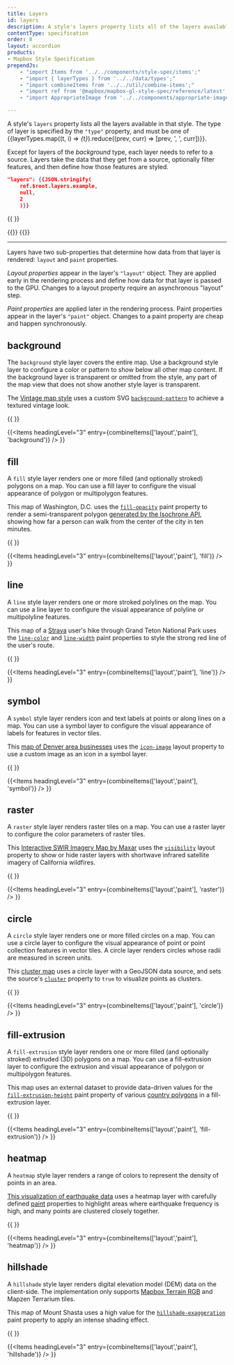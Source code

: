 ```yaml
---
title: Layers
id: layers
description: A style's layers property lists all of the layers available in that style.
contentType: specification
order: 8
layout: accordion
products:
- Mapbox Style Specification
prependJs:
    - "import Items from '../../components/style-spec/items';"
    - "import { layerTypes } from '../../data/types';"
    - "import combineItems from '../../util/combine-items';"
    - "import ref from '@mapbox/mapbox-gl-style-spec/reference/latest';"
    - "import AppropriateImage from '../../components/appropriate-image';"

---
```


A style's `layers` property lists all the layers available in that style. The type of layer is specified by the `"type"` property, and must be one of {{layerTypes.map((t, i) => <var key={i}>{t}</var>).reduce((prev, curr) => [prev, ', ', curr])}}.

Except for layers of the <var>background</var> type, each layer needs to refer to a source. Layers take the data that they get from a source, optionally filter features, and then define how those features are styled.

```json
"layers": {{JSON.stringify(
    ref.$root.layers.example,
    null,
    2
    )}}
```

<!--
START GENERATED CONTENT:
Content in this section is generated directly using the Mapbox Style
Specification. To update any content displayed in this section, make edits to:
https://github.com/mapbox/mapbox-gl-js/blob/main/src/style-spec/reference/v8.json.
-->
{{ <Items entry={ref.layer} />}}
<!-- END GENERATED CONTENT -->

{{<a id="layout-property" className="anchor" />}}
{{<a id="paint-property" className="anchor" />}}

<hr className='my36' />

Layers have two sub-properties that determine how data from that layer is rendered: `layout` and `paint` properties.

_Layout properties_ appear in the layer's `"layout"` object. They are applied early in the rendering process and define how data for that layer is passed to the GPU. Changes to a layout property require an asynchronous "layout" step.

_Paint properties_ are applied later in the rendering process. Paint properties appear in the layer's `"paint"` object. Changes to a paint property are cheap and happen synchronously.

<!--
START GENERATED CONTENT:
Content in this section is generated directly using the Mapbox Style
Specification. To update any content displayed in this section, make edits to:
https://github.com/mapbox/mapbox-gl-js/blob/main/src/style-spec/reference/v8.json.
-->

## background

The `background` style layer covers the entire map. Use a background style layer to configure a color or pattern to show below all other map content. If the background layer is transparent or omitted from the style, any part of the map view that does not show another style layer is transparent.

The [Vintage map style](https://blog.mapbox.com/designing-the-vintage-style-in-mapbox-studio-9da4aa2a627f) uses a custom SVG [`background-pattern`](/mapbox-gl-js/style-spec/layers/#paint-background-background-pattern) to achieve a textured vintage look.

{{
  <AppropriateImage
    imageId="layer-background"
    alt="Antique map style with a brown halftone background pattern."
  />
}}

{{<Items headingLevel="3" entry={combineItems(['layout','paint'], 'background')} /> }}

## fill

A `fill` style layer renders one or more filled (and optionally stroked) polygons on a map. You can use a fill layer to configure the visual appearance of polygon or multipolygon features.

This map of Washington, D.C. uses the [`fill-opacity`](/mapbox-gl-js/style-spec/layers/#paint-fill-fill-opacity) paint property to render a semi-transparent polygon [generated by the Isochrone API](/help/tutorials/get-started-isochrone-api/#final-product), showing how far a person can walk from the center of the city in ten minutes.

{{
  <AppropriateImage
    imageId="layer-fill"
    alt="Map with a pink isochrone polygon surrounding the city of Atlanta."
  />
}}

{{<Items headingLevel="3" entry={combineItems(['layout','paint'], 'fill')} /> }}

## line

A `line` style layer renders one or more stroked polylines on the map. You can use a line layer to configure the visual appearance of polyline or multipolyline features.

This map of a [Strava](https://www.mapbox.com/showcase/strava) user's hike through Grand Teton National Park uses the [`line-color`](/mapbox-gl-js/style-spec/layers/#paint-line-line-color) and [`line-width`](/mapbox-gl-js/style-spec/layers/#paint-line-line-width) paint properties to style the strong red line of the user's route.

{{
  <AppropriateImage
    imageId="layer-line"
    alt="Outdoors style map with a dotted red line showing a hiking path."
  />
}}

{{<Items headingLevel="3" entry={combineItems(['layout','paint'], 'line')} /> }}

## symbol

A `symbol` style layer renders icon and text labels at points or along lines on a map. You can use a symbol layer to configure the visual appearance of labels for features in vector tiles.

This [map of Denver area businesses](/help/troubleshooting/using-recolorable-images-in-mapbox-maps/#mapbox-gl-js) uses the [`icon-image`](/mapbox-gl-js/style-spec/layers/#layout-symbol-icon-image) layout property to use a custom image as an icon in a symbol layer.

{{
  <AppropriateImage
    imageId="layer-symbol"
    alt="Map with thirty shopping bag icons, color-coded red, orange, and green."
  />
}}

{{<Items headingLevel="3" entry={combineItems(['layout','paint'], 'symbol')} /> }}

## raster

A `raster` style layer renders raster tiles on a map. You can use a raster layer to configure the color parameters of raster tiles.

This [Interactive SWIR Imagery Map by Maxar](https://blog.maxar.com/news-events/2020/maxar-and-mapbox-release-interactive-swir-imagery-map-of-california-wildfires?utm_source=mapbox&utm_medium=blog&utm_campaign=ca-wildfires-2020-map) uses the [`visibility`](/mapbox-gl-js/style-spec/layers/#layout-raster-visibility) layout property to show or hide raster layers with shortwave infrared satellite imagery of California wildfires.

{{
  <AppropriateImage
    imageId="layer-raster"
    alt="Shortwave infrared imagery of California wildfires overlayed near the city of Morgan Hill."
  />
}}

{{<Items headingLevel="3" entry={combineItems(['layout','paint'], 'raster')} /> }}

## circle

A `circle` style layer renders one or more filled circles on a map. You can use a circle layer to configure the visual appearance of point or point collection features in vector tiles. A circle layer renders circles whose radii are measured in screen units.

This [cluster map](/mapbox-gl-js/example/cluster/) uses a circle layer with a GeoJSON data source, and sets the source's [`cluster`](mapbox-gl-js/style-spec/sources/#geojson-cluster) property to `true` to visualize points as clusters.

{{
  <AppropriateImage
    imageId="layer-circle"
    alt="Map with circles of different sizes and colors."
  />
}}

{{<Items headingLevel="3" entry={combineItems(['layout','paint'], 'circle')} /> }}

## fill-extrusion

A `fill-extrusion` style layer renders one or more filled (and optionally stroked) extruded (3D) polygons on a map. You can use a fill-extrusion layer to configure the extrusion and visual appearance of polygon or multipolygon features.

This map uses an external dataset to provide data-driven values for the [`fill-extrusion-height`](/mapbox-gl-js/style-spec/layers/#paint-fill-extrusion-fill-extrusion-height) paint property of various [country polygons](https://blog.mapbox.com/high-resolution-administrative-country-polygons-in-studio-57cf4abb0768) in a fill-extrusion layer.

{{
  <AppropriateImage
    imageId="layer-fill-extrusion"
    alt="Dark style map with data-driven extrusions rising up in 3D, in different shades of blue."
  />
}}

{{<Items headingLevel="3" entry={combineItems(['layout','paint'], 'fill-extrusion')} /> }}

## heatmap

A `heatmap` style layer renders a range of colors to represent the density of points in an area.

[This visualization of earthquake data](/mapbox-gl-js/example/heatmap-layer/) uses a heatmap layer with carefully defined [paint](/mapbox-gl-js/style-spec/layers/#paint-property) properties to highlight areas where earthquake frequency is high, and many points are clustered closely together.

{{
  <AppropriateImage
    imageId="layer-heatmap"
    alt="Dark map with a heatmap layer glowing red inside and white outside."
  />
}}

{{<Items headingLevel="3" entry={combineItems(['layout','paint'], 'heatmap')} /> }}

## hillshade

A `hillshade` style layer renders digital elevation model (DEM) data on the client-side. The implementation only supports [Mapbox Terrain RGB](/help/how-mapbox-works/mapbox-data/#mapbox-terrain-rgb) and Mapzen Terrarium tiles.

This map of Mount Shasta uses a high value for the [`hillshade-exaggeration`](/mapbox-gl-js/style-spec/layers/#paint-hillshade-hillshade-exaggeration) paint property to apply an intense shading effect.

{{
  <AppropriateImage
    imageId="layer-hillshade"
    alt="Map of Mount Shasta rising up with striking texture and shading."
  />
}}

{{<Items headingLevel="3" entry={combineItems(['layout','paint'], 'hillshade')} /> }}

<!-- END GENERATED CONTENT -->
